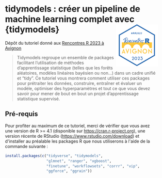# tidymodels : créer un pipeline de machine learning complet avec {tidymodels} <a href="https://rr2023.sciencesconf.org"><img src="img/hex_rr23.png" align="right" height="138"/></a>


Dépôt du tutoriel donné aux [Rencontres R 2023 à Avignon](https://rr2023.sciencesconf.org)

> Tidymodels regroupe un ensemble de packages facilitant l’utilisation de méthodes d’apprentissage statistique (telles que les forêts aléatoires, modèles linéaires bayésien ou non...) dans un cadre unifié et “tidy”. Ce tutoriel vous montrera comment utiliser ces packages pour prétraiter les données, construire, entraîner et évaluer un modèle,  optimiser des hyperparamètres et tout ce que vous devez savoir pour mener de bout en bout un projet d’apprentissage statistique supervisé.


## Pré-requis

Pour profiter au maximum de ce tutoriel, merci de vérifier que vous avez une version de R >= 4.1 (disponible sur https://cran.r-project.org), une version récente de RStudio (https://www.rstudio.com/download) et d'installer au préalable les packages R que nous utiliserons à l'aide de la commande suivante :

``` r
install.packages(c("tidyverse", "tidymodels", 
                   "glmnet", "ranger", "xgboost", 
                   "finetune", "workflowsets", "corrr", "vip", 
                   "ggforce", "ggrain"))
```
